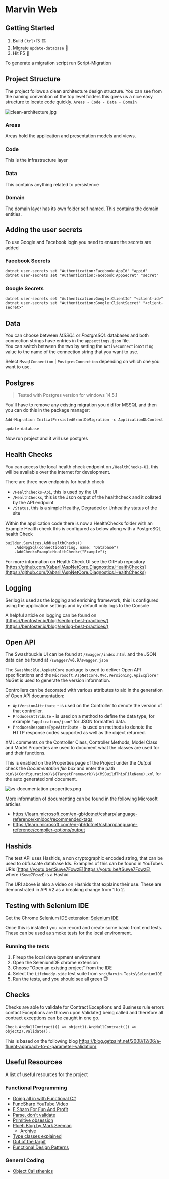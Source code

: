 # Marvin Web

## Getting Started

1. Build `Ctrl+F5` 🏗
2. Migrate `update-database` 📅
3. Hit F5 🚀

To generate a migration script run Script-Migration

## Project Structure

The project follows a clean architecture design structure. You can see from the naming convention of the top level folders this gives us a nice easy structure to locate code quickly. `Areas - Code - Data - Domain`

![clean-architecture.jpg](./docs/.img/clean-architecture.jpg)

### Areas

Areas hold the application and presentation models and views.

### Code

This is the infrastructure layer

### Data

This contains anything related to persistence

### Domain

The domain layer has its own folder self named. This contains the domain entities.

## Adding the user secrets

To use Google and Facebook login you need to ensure the secrets are added

### Facebook Secrets

```
dotnet user-secrets set "Authentication:Facebook:AppId" "appid"
dotnet user-secrets set "Authentication:Facebook:AppSecret" "secret"
```

### Google Secrets

```
dotnet user-secrets set "Authentication:Google:ClientId" "<client-id>"
dotnet user-secrets set "Authentication:Google:ClientSecret" "<client-secret>"
```

## Data

You can choose between *MSSQL* or *PostgreSQL* databases and both connection strings have entries in the `appsettings.json` file.   
You can switch between the two by setting the `ActiveConnectionString` value to the name of the connection string that you want to use.

Select `MssqlConnection` | `PostgresConnection` depending on which one you want to use.


## Postgres

> Tested with Postgres version for windows 14.5.1

You'll have to remove any existing migration you did for MSSQL and then you can do this in the package manager:

```powershell
Add-Migration InitialPersistedGrantDbMigration -c ApplicationDbContext -o Data/Migrations

update-database
```

Now run project and it will use postgres

## Health Checks

You can access the local health check endpoint on `/HealthChecks-UI`, this will be available over the internet for development.

There are three new endpoints for health check
* `/HealthChecks-Api`, this is used by the UI
* `/HealthChecks`, this is the Json output of the healthcheck and it collated by the API endpoint
* `/Status`, this is a simple Healthy, Degraded or Unhealthy status of the site

Within the application code there is now a HealthChecks folder with an Example Health check this is configured as below along with a PostgreSQL health Check

```
builder.Services.AddHealthChecks()
    .AddNpgSql(connectionString, name: "Database")
    .AddCheck<ExampleHealthCheck>("Example");
```

For more information on Health Check UI see the GitHub repository [https://github.com/Xabaril/AspNetCore.Diagnostics.HealthChecks](https://github.com/Xabaril/AspNetCore.Diagnostics.HealthChecks)

## Logging

Serilog is used as the logging and enriching framework, this is configured using the application settings and by default only logs to the Console

A helpful article on logging can be found on [https://benfoster.io/blog/serilog-best-practices/](https://benfoster.io/blog/serilog-best-practices/)

## Open API

The Swashbuckle UI can be found at `/Swagger/index.html` and the JSON data can be found at `/swagger/v0.9/swagger.json`

The `Swashbuckle.AspNetCore` package is used to deliver Open API specifications and the `Microsoft.AspNetCore.Mvc.Versioning.ApiExplorer` NuGet is used to generate the version information. 

Controllers can be decorated with various attributes to aid in the generation of Open API documentation:
* `ApiVersionAttribute` - is used on the Controller to denote the version of that controller.
* `ProducesAttribute` - is used on a method to define the data type, for example `"application/json"` for JSON formatted data.
* `ProducesResponseTypeAttribute` - is used on methods to denote the HTTP response codes supported as well as the object returned.

XML comments on the Controller Class, Controller Methods, Model Class and Model Properties are used to document what the classes are used for and their functions.  

This is enabled on the Properties page of the Project under the *Output* check the *Documentation file box* and enter the path `bin\$(Configuration)\$(TargetFramework)\$(MSBuildThisFileName).xml` for the auto generated xml document.

![vs-documentation-properties.png](./docs/.img/vs-documentation-properties.png)

More information of documenting can be found in the following Microsoft articles
* https://learn.microsoft.com/en-gb/dotnet/csharp/language-reference/xmldoc/recommended-tags
* https://learn.microsoft.com/en-gb/dotnet/csharp/language-reference/compiler-options/output

## Hashids

The test API uses Hashids, a non cryptographic encoded string, that can be used to obfuscate database Ids. Examples of this can be found in YouTubes URIs [https://youtu.be/tSuwe7FowzE](https://youtu.be/tSuwe7FowzE) where `tSuwe7FowzE` is a Hashid

The URI above is also a video on Hashids that explains their use.  These are demonstrated in API V2 as a breaking change from 1 to 2.

## Testing with Selenium IDE

Get the Chrome Selenium IDE extension: [Selenium IDE](https://www.selenium.dev/selenium-ide/)

Once this is installed you can record and create some basic front end tests. These can be used as smoke tests for the local environment.

### Running the tests

1. Fireup the local development environment
2. Open the SeleniumIDE chrome extension
3. Choose "Open an existing project" from the IDE
4. Select the `Lifebuddy.side` test suite from `src\Marvin.Tests\SeleniumIDE`
5. Run the tests, and you should see all green 😇

## Checks

Checks are able to validate for Contract Exceptions and Business rule errors 
contact Exceptions are thrown upon Validate() being called and therefore all contract
exceptions can be caught in one go.

`Check.ArgNullContract(() => object1).ArgNullContract(() => object2).Validate();`

This is based on the following blog https://blog.getpaint.net/2008/12/06/a-fluent-approach-to-c-parameter-validation/

## Useful Resources

A list of useful resources for the project

### Functional Programming

- [Going all in with Functional C#](https://edcharbeneau.com/csharp-functional-workshop-instructions/)
- [FuncSharp YouTube Video](https://www.youtube.com/watch?v=t20txMT82ws&t=200s)
- [F Sharp For Fun And Profit](https://fsharpforfunandprofit.com/site-contents/#functional-design)
- [Parse, don't validate](https://lexi-lambda.github.io/blog/2019/11/05/parse-don-t-validate/)
- [Primitive obsession](https://hackernoon.com/what-is-primitive-obsession-and-how-can-we-fix-it-wh2f33ki)
- [Ploeh Blog by Mark Seeman](https://blog.ploeh.dk/)
  - [Archive](https://blog.ploeh.dk/archive/)
- [Type classes explained](https://medium.com/@olxc/type-classes-explained-a9767f64ed2c)
- [Out of the tarpit](https://github.com/papers-we-love/papers-we-love/blob/master/design/out-of-the-tar-pit.pdf)
- [Functional Design Patterns](https://www.youtube.com/watch?v=srQt1NAHYC0)

### General Coding

- [Object Calisthenics](https://dev.to/pbouillon/writing-cleaner-code-with-object-calisthenics-1ea0)
